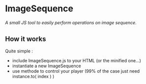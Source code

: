 # ImageSequence
###### A small JS tool to easily perform operations on image sequence.

## How it works
Quite simple :
- include ImageSequence.js to your HTML (or the minified one...)
- instantiate a new ImageSequence
- use methode to control your player (99% of the case just need instance.to( index ) )

